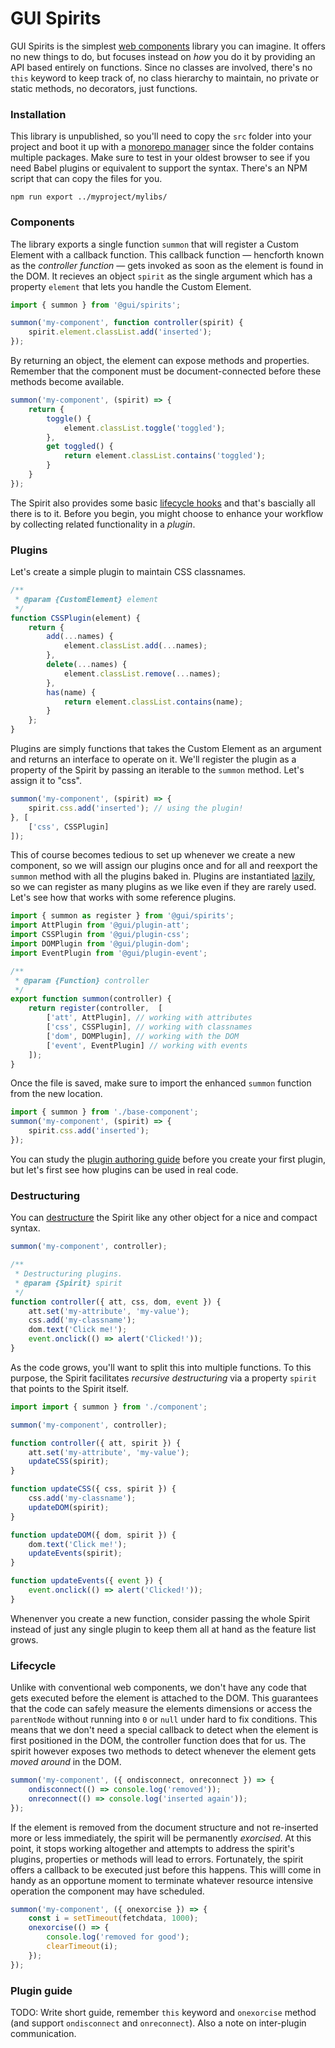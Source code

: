 # GUI Spirits
GUI Spirits is the simplest [web components](https://developer.mozilla.org/en-US/docs/Web/Web_Components) library you can imagine. It offers no new things to do, but focuses instead on *how* you do it by providing an API based entirely on functions. Since no classes are involved, there's no `this` keyword to keep track of, no class hierarchy to maintain, no private or static methods, no decorators, just functions.

### Installation
This library is unpublished, so you'll need to copy the `src` folder into your project and boot it up with a [monorepo manager](https://blog.bitsrc.io/11-tools-to-build-a-monorepo-in-2021-7ce904821cc2) since the folder contains multiple packages. Make sure to test in your oldest browser to see if you need Babel plugins or equivalent to support the syntax. There's an NPM script that can copy the files for you.

```console
npm run export ../myproject/mylibs/
```

### Components
The library exports a single function `summon` that will register a Custom Element with a callback function. This callback function  — hencforth known as the *controller function*  — gets invoked as soon as the element is found in the DOM. It recieves an object `spirit` as the single argument which has a property `element` that lets you handle the Custom Element.


```js
import { summon } from '@gui/spirits';

summon('my-component', function controller(spirit) {
	spirit.element.classList.add('inserted');
});
```

By returning an object, the element can expose methods and properties. Remember that the component must be document-connected before these methods become available.


```js
summon('my-component', (spirit) => {
	return {
		toggle() {
			element.classList.toggle('toggled');
		},
		get toggled() {
			return element.classList.contains('toggled');
		}
	}
});
```

The Spirit also provides some basic [lifecycle hooks](#lifecycle) and that's bascially all there is to it. Before you begin, you might choose to enhance your workflow by collecting related functionality in a *plugin*.


### Plugins

Let's create a simple plugin to maintain CSS classnames. 

```js
/**
 * @param {CustomElement} element
 */
function CSSPlugin(element) {
	return {
		add(...names) {
			element.classList.add(...names);
		},
		delete(...names) {
			element.classList.remove(...names);
		},
		has(name) {
			return element.classList.contains(name);
		}
	};
}
```

Plugins are simply functions that takes the Custom Element as an argument and returns an interface to operate on it. We'll register the plugin as a property of the Spirit by passing an iterable to the `summon` method. Let's assign it to "css".


```js
summon('my-component', (spirit) => {
	spirit.css.add('inserted'); // using the plugin!
}, [
	['css', CSSPlugin]
]);
```

This of course becomes tedious to set up whenever we create a new component, so we will assign our plugins once and for all and reexport the `summon` method with all the plugins baked in. Plugins are instantiated [lazily](https://en.wikipedia.org/wiki/Lazy_initialization), so we can register as many plugins as we like even if they are rarely used. Let's see how that works with some reference plugins.


```js
import { summon as register } from '@gui/spirits';
import AttPlugin from '@gui/plugin-att';
import CSSPlugin from '@gui/plugin-css';
import DOMPlugin from '@gui/plugin-dom';
import EventPlugin from '@gui/plugin-event';

/**
 * @param {Function} controller
 */
export function summon(controller) {
	return register(controller,  [
		['att', AttPlugin], // working with attributes
		['css', CSSPlugin], // working with classnames
		['dom', DOMPlugin], // working with the DOM
		['event', EventPlugin] // working with events
	]);
}
```

Once the file is saved, make sure to import the enhanced `summon` function from the new location.

```js
import { summon } from './base-component';
summon('my-component', (spirit) => {
    spirit.css.add('inserted');
});
```

You can study the [plugin authoring guide](LINK!) before you create your first plugin, but let's first see how plugins can be used in real code.


### Destructuring

You can [destructure](https://www.javascripttutorial.net/es6/javascript-object-destructuring/) the Spirit like any other object for a nice and compact syntax.

```js
summon('my-component', controller);

/**
 * Destructuring plugins.
 * @param {Spirit} spirit
 */
function controller({ att, css, dom, event }) {
	att.set('my-attribute', 'my-value');
	css.add('my-classname');
	dom.text('Click me!');
	event.onclick(() => alert('Clicked!'));
}
```

As the code grows, you'll want to split this into multiple functions. To this purpose, the Spirit facilitates *recursive destructuring* via a property `spirit` that points to the Spirit itself. 

```js
import import { summon } from './component';

summon('my-component', controller);

function controller({ att, spirit }) {
	att.set('my-attribute', 'my-value');
	updateCSS(spirit);
}

function updateCSS({ css, spirit }) {
	css.add('my-classname');
	updateDOM(spirit);
}

function updateDOM({ dom, spirit }) {
	dom.text('Click me!');
	updateEvents(spirit);
}

function updateEvents({ event }) {
	event.onclick(() => alert('Clicked!'));
}

```

Whenenver you create a new function, consider passing the whole Spirit instead of just any single plugin to keep them all at hand as the feature list grows.


### Lifecycle
 
Unlike with conventional web components, we don't have any code that gets executed before the element is attached to the DOM. This guarantees that the code can safely measure the elements dimensions or access the `parentNode` without running into `0` or `null` under hard to fix conditions. This means that we don't need a special callback to detect when the element is first positioned in the DOM, the controller function does that for us. The spirit however exposes two methods to detect whenever the element gets *moved around* in the DOM.


```js
summon('my-component', ({ ondisconnect, onreconnect }) => {
	ondisconnect(() => console.log('removed'));
	onreconnect(() => console.log('inserted again'));
});
```

If the element is removed from the document structure and not re-inserted more or less immediately, the spirit will be permanently *exorcised*. At this point, it stops working altogether and attempts to address the spirit's plugins, properties or methods will lead to errors. Fortunately, the spirit offers a callback to be executed just before this happens. This willl come in handy as an opportune moment to terminate whatever resource intensive operation the component  may have scheduled.


```js
summon('my-component', ({ onexorcise }) => {
    const i = setTimeout(fetchdata, 1000);
	onexorcise(() => {
	    console.log('removed for good');
	    clearTimeout(i);
	});
});
```


### Plugin guide

TODO: Write short guide, remember `this` keyword and `onexorcise` method (and support `ondisconnect` and `onreconnect`). Also a note on inter-plugin communication.